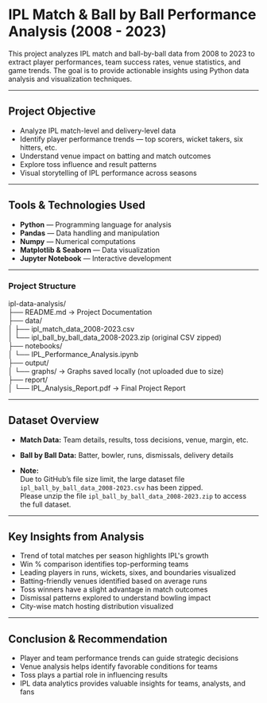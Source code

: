 # IPL Match & Ball by Ball Performance Analysis (2008 - 2023)

This project analyzes IPL match and ball-by-ball data from 2008 to 2023 to extract player performances, team success rates, venue statistics, and game trends. The goal is to provide actionable insights using Python data analysis and visualization techniques.

---

## Project Objective

- Analyze IPL match-level and delivery-level data
- Identify player performance trends — top scorers, wicket takers, six hitters, etc.
- Understand venue impact on batting and match outcomes
- Explore toss influence and result patterns
- Visual storytelling of IPL performance across seasons

---

## Tools & Technologies Used

- **Python** — Programming language for analysis  
- **Pandas** — Data handling and manipulation  
- **Numpy** — Numerical computations  
- **Matplotlib & Seaborn** — Data visualization  
- **Jupyter Notebook** — Interactive development  

---

###  Project Structure

ipl-data-analysis/  
├── README.md                   → Project Documentation  
├── data/  
│   ├── ipl_match_data_2008-2023.csv  
│   └── ipl_ball_by_ball_data_2008-2023.zip (original CSV zipped)  
├── notebooks/  
│   └── IPL_Performance_Analysis.ipynb  
├── output/  
│   └── graphs/                 → Graphs saved locally (not uploaded due to size)  
├── report/  
│   └── IPL_Analysis_Report.pdf → Final Project Report  


---

## Dataset Overview

- **Match Data:** Team details, results, toss decisions, venue, margin, etc.  
- **Ball by Ball Data:** Batter, bowler, runs, dismissals, delivery details  

- **Note:**  
Due to GitHub’s file size limit, the large dataset file `ipl_ball_by_ball_data_2008-2023.csv` has been zipped.  
Please unzip the file `ipl_ball_by_ball_data_2008-2023.zip` to access the full dataset.

---

## Key Insights from Analysis

- Trend of total matches per season highlights IPL's growth  
- Win % comparison identifies top-performing teams  
- Leading players in runs, wickets, sixes, and boundaries visualized  
- Batting-friendly venues identified based on average runs  
- Toss winners have a slight advantage in match outcomes  
- Dismissal patterns explored to understand bowling impact  
- City-wise match hosting distribution visualized  

---

## Conclusion & Recommendation

- Player and team performance trends can guide strategic decisions  
- Venue analysis helps identify favorable conditions for teams  
- Toss plays a partial role in influencing results  
- IPL data analytics provides valuable insights for teams, analysts, and fans  

